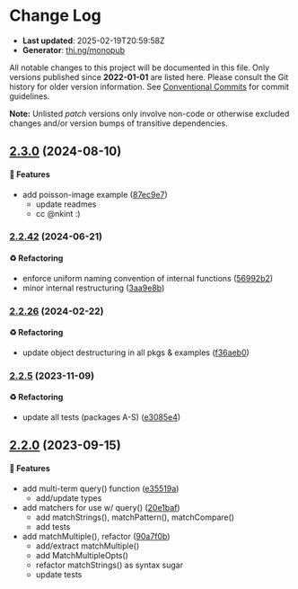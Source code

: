 # Change Log

- **Last updated**: 2025-02-19T20:59:58Z
- **Generator**: [thi.ng/monopub](https://thi.ng/monopub)

All notable changes to this project will be documented in this file.
Only versions published since **2022-01-01** are listed here.
Please consult the Git history for older version information.
See [Conventional Commits](https://conventionalcommits.org/) for commit guidelines.

**Note:** Unlisted _patch_ versions only involve non-code or otherwise excluded changes
and/or version bumps of transitive dependencies.

## [2.3.0](https://github.com/thi-ng/umbrella/tree/@thi.ng/oquery@2.3.0) (2024-08-10)

#### 🚀 Features

- add poisson-image example ([87ec9e7](https://github.com/thi-ng/umbrella/commit/87ec9e7))
  - update readmes
  - cc @nkint :)

### [2.2.42](https://github.com/thi-ng/umbrella/tree/@thi.ng/oquery@2.2.42) (2024-06-21)

#### ♻️ Refactoring

- enforce uniform naming convention of internal functions ([56992b2](https://github.com/thi-ng/umbrella/commit/56992b2))
- minor internal restructuring ([3aa9e8b](https://github.com/thi-ng/umbrella/commit/3aa9e8b))

### [2.2.26](https://github.com/thi-ng/umbrella/tree/@thi.ng/oquery@2.2.26) (2024-02-22)

#### ♻️ Refactoring

- update object destructuring in all pkgs & examples ([f36aeb0](https://github.com/thi-ng/umbrella/commit/f36aeb0))

### [2.2.5](https://github.com/thi-ng/umbrella/tree/@thi.ng/oquery@2.2.5) (2023-11-09)

#### ♻️ Refactoring

- update all tests (packages A-S) ([e3085e4](https://github.com/thi-ng/umbrella/commit/e3085e4))

## [2.2.0](https://github.com/thi-ng/umbrella/tree/@thi.ng/oquery@2.2.0) (2023-09-15)

#### 🚀 Features

- add multi-term query() function ([e35519a](https://github.com/thi-ng/umbrella/commit/e35519a))
  - add/update types
- add matchers for use w/ query() ([20e1baf](https://github.com/thi-ng/umbrella/commit/20e1baf))
  - add matchStrings(), matchPattern(), matchCompare()
  - add tests
- add matchMultiple(), refactor ([90a7f0b](https://github.com/thi-ng/umbrella/commit/90a7f0b))
  - add/extract matchMultiple()
  - add MatchMultipleOpts()
  - refactor matchStrings() as syntax sugar
  - update tests
